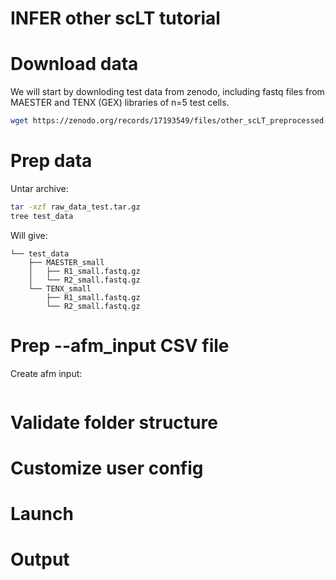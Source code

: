 # INFER other scLT tutorial


# Download data

We will start by downloding test data from zenodo,
including fastq files from MAESTER and TENX (GEX) libraries of n=5 test cells.

```bash
wget https://zenodo.org/records/17193549/files/other_scLT_preprocessed.tar.gz
```

# Prep data

Untar archive:

```bash
tar -xzf raw_data_test.tar.gz
tree test_data
```

Will give:

```
└── test_data
    ├── MAESTER_small
    │   ├── R1_small.fastq.gz
    │   └── R2_small.fastq.gz
    └── TENX_small
        ├── R1_small.fastq.gz
        └── R2_small.fastq.gz
```

# Prep --afm_input CSV file

Create afm input:

```

```

# Validate folder structure


# Customize user config


# Launch


# Output

